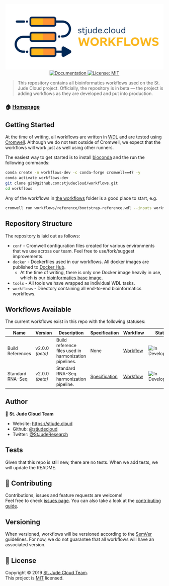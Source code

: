 <p align="center">
  <a href="https://github.com/stjudecloud/workflows"><img src="./docs/workflows-banner-flowchart.jpg" width="800" title="St. Jude Cloud Workflows"></a>
  <a href="https://stjude.cloud/docs" target="_blank">
    <img alt="Documentation" src="https://img.shields.io/badge/documentation-yes-brightgreen.svg" />
  </a>
  <a href="https://github.com/stjudecloud/workflows/blob/master/LICENSE.md" target="_blank">
    <img alt="License: MIT" src="https://img.shields.io/badge/License-MIT-yellow.svg" />
  </a>
</p>

> This repository contains all bioinformatics workflows used on the St. Jude Cloud project. Officially, the repository is in beta — the project is adding workflows as they are developed and put into production.

### 🏠 [Homepage](https://stjude.cloud)

## Getting Started

At the time of writing, all workflows are written in [WDL][wdl] and are tested using [Cromwell][cromwell]. Although we do not test outside of Cromwell, we expect that the workflows will work just as well using other runners.

The easiest way to get started is to install [bioconda][bioconda] and the run the following commands:

```bash
conda create -n workflows-dev -c conda-forge cromwell==47 -y
conda activate workflows-dev
git clone git@github.com:stjudecloud/workflows.git
cd workflows
```

Any of the workflows in [the workflows](https://github.com/stjudecloud/workflows/tree/master/workflows) folder is a good place to start, e.g.

```bash
cromwell run workflows/reference/bootstrap-reference.wdl --inputs workflows/reference/inputs.json
```

## Repository Structure

The repository is laid out as follows:

* `conf` - Cromwell configuration files created for various environments that we use across our team. Feel free to use/fork/suggest improvements.
* `docker` - Dockerfiles used in our workflows. All docker images are published to [Docker Hub](https://hub.docker.com/u/stjudecloud).
  * At the time of writing, there is only one Docker image heavily in use, which is our [bioinformatics base image](./docker/bioinformatics-base/Dockerfile).
* `tools` - All tools we have wrapped as individual WDL tasks.
* `workflows` - Directory containing all end-to-end bioinformatics workflows.

## Workflows Available

The current workflows exist in this repo with the following statuses:

| Name             | Version         | Description                                            | Specification                                                                      | Workflow                                                    | Status                                                                                                              |
| ---------------- | --------------- | ------------------------------------------------------ | ---------------------------------------------------------------------------------- | ----------------------------------------------------------- | ------------------------------------------------------------------------------------------------------------------- |
| Build References | v2.0.0 *(beta)* | Build reference files used in harmonization pipelines. | None                                                                               | [Workflow](./workflows/reference/bootstrap-reference.wdl)   | ![In Development](https://img.shields.io/static/v1?label=Status&message=Development&color=orange&style=flat-square) |
| Standard RNA-Seq | v2.0.0 *(beta)* | Standard RNA-Seq harmonization pipeline.               | [Specification](https://stjudecloud.github.io/rfcs/0001-rnaseq-workflow-v2.0.html) | [Workflow](./workflows/rnaseq/rnaseq-standard.wdl) | ![In Development](https://img.shields.io/static/v1?label=Status&message=Development&color=orange&style=flat-square) |

## Author

👤 **St. Jude Cloud Team**

* Website: https://stjude.cloud
* Github: [@stjudecloud](https://github.com/stjudecloud)
* Twitter: [@StJudeResearch](https://twitter.com/StJudeResearch)

## Tests

Given that this repo is still new, there are no tests. When we add tests, we will update the README.

## 🤝 Contributing

Contributions, issues and feature requests are welcome!<br />Feel free to check [issues page](https://github.com/stjudecloud/workflows/issues). You can also take a look at the [contributing guide](https://github.com/stjudecloud/workflows/blob/master/CONTRIBUTING.md).

## Versioning

When versioned, workflows will be versioned according to the [SemVer](http://semver.org/) guidelines. For now, we do not guarantee that all workflows will have an associated version.

## 📝 License

Copyright © 2019 [St. Jude Cloud Team](https://github.com/stjudecloud).<br />
This project is [MIT](https://github.com/stjudecloud/workflows/blob/master/LICENSE.md) licensed.

[wdl]: http://openwdl.org/
[cromwell]: https://github.com/broadinstitute/cromwell
[bioconda]: https://bioconda.github.io/
